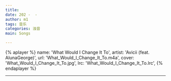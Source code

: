 ```yaml
---
title: 
date: 202 -  - 
author: m1
tags: 音乐
categories: 浊音
main: Songs

---
```


{% aplayer %}
name: 'What Would I Change It To',
artist: 'Avicii (feat. AlunaGeorge)',
url: 'What_Would_I_Change_It_To.m4a',
cover: 'What_Would_I_Change_It_To.jpg',
lrc: 'What_Would_I_Change_It_To.lrc',
{% endaplayer %}

---

<!--
<link rel="stylesheet" href="/css/APlayer.min.css">
<div id="aplayer"></div>
<script src="/js/APlayer.min.js"></script>
<script>
    const ap = new APlayer({
    container: document.getElementById('aplayer'),
    lrcType: 3,
    loop: 'none',
    audio: [
        {
        name: '',
        artist: '',
        url: '.m4a',
        cover: '.jpg',
        lrc: '.lrc',
        },
    ]
});
</script>
-->